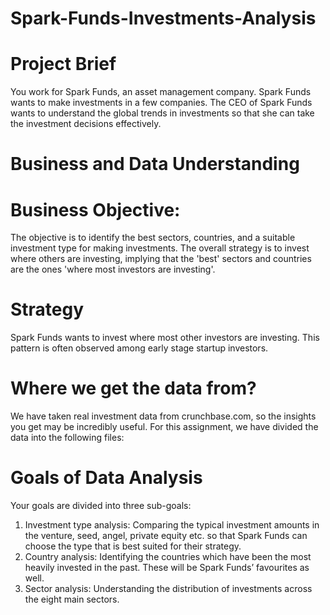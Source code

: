# Spark-Funds-Investments-Analysis

# Project Brief
You work for Spark Funds, an asset management company. Spark Funds wants to make investments in a few companies. The CEO of Spark Funds wants to understand the global trends in investments so that she can take the investment decisions effectively.

# Business and Data Understanding

# Business Objective:
The objective is to identify the best sectors, countries, and a suitable investment type for making investments. The overall strategy is to invest where others are investing, implying that the 'best' sectors and countries are the ones 'where most investors are investing'.

# Strategy

Spark Funds wants to invest where most other investors are investing. This pattern is often observed among early stage startup investors.

# Where we get the data from?
We have taken real investment data from crunchbase.com, so the insights you get may be incredibly useful. For this assignment, we have divided the data into the following files:

# Goals of Data Analysis

Your goals are divided into three sub-goals:
1. Investment type analysis: Comparing the typical investment amounts in the venture, seed, angel, private equity etc. so that Spark Funds can choose the type that is best suited for their strategy.
2. Country analysis: Identifying the countries which have been the most heavily invested in the past. These will be Spark Funds’ favourites as well. 
3. Sector analysis: Understanding the distribution of investments across the eight main sectors. 





